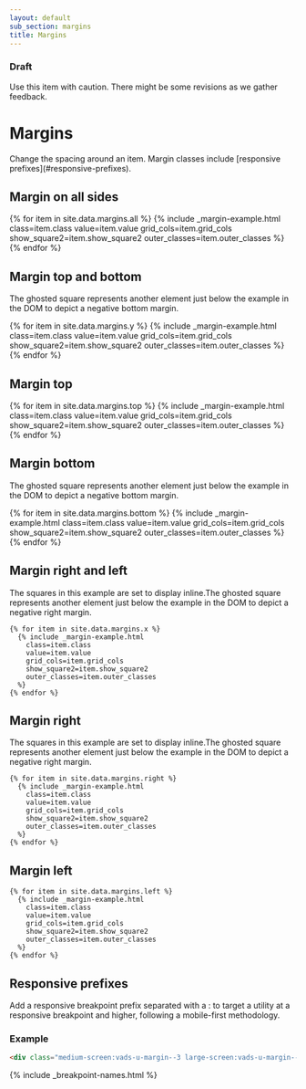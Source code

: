 ```yaml
---
layout: default
sub_section: margins
title: Margins
---
```




<div class="usa-alert usa-alert-warning vads-u-margin-top--0 vads-u-margin-bottom--3">
  <div class="usa-alert-body">
    <h3 class="usa-alert-heading">Draft</h3>
    <p>Use this item with caution. There might be some revisions as we gather feedback.</p>
  </div>
</div>



# Margins

<div class="va-introtext" markdown="1">
Change the spacing around an item. Margin classes include [responsive prefixes](#responsive-prefixes).
</div>


<div class="site-c-showcase">

  <h2>Margin on all sides</h2>

  <div class="vads-l-row">
    {% for item in site.data.margins.all %}
      {% include _margin-example.html
        class=item.class
        value=item.value
        grid_cols=item.grid_cols
        show_square2=item.show_square2
        outer_classes=item.outer_classes
      %}
    {% endfor %}
  </div>


  <h2>Margin top and bottom</h2>
  <p>The ghosted square represents another element just below the example in the DOM to depict a negative bottom margin.</p>
  <div class="vads-l-row">
    {% for item in site.data.margins.y %}
      {% include _margin-example.html
        class=item.class
        value=item.value
        grid_cols=item.grid_cols
        show_square2=item.show_square2
        outer_classes=item.outer_classes
      %}
    {% endfor %}
  </div>


  <h2>Margin top</h2>
  <div class="vads-l-row">
    {% for item in site.data.margins.top %}
      {% include _margin-example.html
        class=item.class
        value=item.value
        grid_cols=item.grid_cols
        show_square2=item.show_square2
        outer_classes=item.outer_classes
      %}
    {% endfor %}
  </div>

  <h2>Margin bottom</h2>
  <p>The ghosted square represents another element just below the example in the DOM to depict a negative bottom margin.</p>
  <div class="vads-l-row">
    {% for item in site.data.margins.bottom %}
      {% include _margin-example.html
        class=item.class
        value=item.value
        grid_cols=item.grid_cols
        show_square2=item.show_square2
        outer_classes=item.outer_classes
      %}
    {% endfor %}
  </div>


  <h2>Margin right and left</h2>
  <p>The squares in this example are set to display inline.The ghosted square represents another element just below the example in the DOM to depict a negative right margin.</p>
  <div class="vads-l-row">

    {% for item in site.data.margins.x %}
      {% include _margin-example.html
        class=item.class
        value=item.value
        grid_cols=item.grid_cols
        show_square2=item.show_square2
        outer_classes=item.outer_classes
      %}
    {% endfor %}
  </div>

  <h2>Margin right</h2>
  <p>The squares in this example are set to display inline.The ghosted square represents another element just below the example in the DOM to depict a negative right margin.</p>
  <div class="vads-l-row">

    {% for item in site.data.margins.right %}
      {% include _margin-example.html
        class=item.class
        value=item.value
        grid_cols=item.grid_cols
        show_square2=item.show_square2
        outer_classes=item.outer_classes
      %}
    {% endfor %}
  </div>

  <h2>Margin left</h2>
  <div class="vads-l-row">

    {% for item in site.data.margins.left %}
      {% include _margin-example.html
        class=item.class
        value=item.value
        grid_cols=item.grid_cols
        show_square2=item.show_square2
        outer_classes=item.outer_classes
      %}
    {% endfor %}
  </div>
</div>

## Responsive prefixes

Add a responsive breakpoint prefix separated with a : to target a utility at a responsive breakpoint and higher, following a mobile-first methodology.

### Example

```html
<div class="medium-screen:vads-u-margin--3 large-screen:vads-u-margin--5">
```
{% include _breakpoint-names.html %}